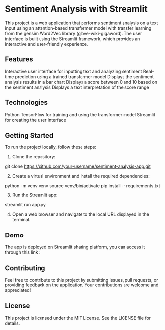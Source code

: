 # Sentiment Analysis with Streamlit
This project is a web application that performs sentiment analysis on a text input using an attention-based transformer model with transfer learning from the gensim Word2Vec library (glove-wiki-gigaword). The user interface is built using the Streamlit framework, which provides an interactive and user-friendly experience.

## Features
Interactive user interface for inputting text and analyzing sentiment
Real-time prediction using a trained transformer model
Displays the sentiment analysis results in a bar chart
Displays a score between 0 and 10 based on the sentiment analysis
Displays a text interpretation of the score range

## Technologies
Python
TensorFlow for training and using the transformer model
Streamlit for creating the user interface

## Getting Started
To run the project locally, follow these steps:

1. Clone the repository:

git clone https://github.com/your-username/sentiment-analysis-app.git

2. Create a virtual environment and install the required dependencies:

python -m venv venv
source venv/bin/activate
pip install -r requirements.txt

3. Run the Streamlit app:

streamlit run app.py

4. Open a web browser and navigate to the local URL displayed in the terminal.

## Demo
The app is deployed on Streamlit sharing platform, you can access it through this link :

## Contributing
Feel free to contribute to this project by submitting issues, pull requests, or providing feedback on the application. Your contributions are welcome and appreciated!

## License
This project is licensed under the MIT License. See the LICENSE file for details.
